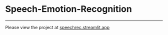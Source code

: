 # Speech-Emotion-Recognition 

---

Please view the project at [speechrec.streamlit.app](speechrec.streamlit.app)

